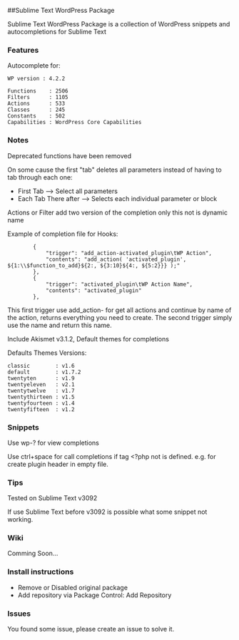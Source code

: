 ##Sublime Text WordPress Package

Sublime Text WordPress Package is a collection of WordPress snippets and autocompletions for Sublime Text

### Features

Autocomplete for:

    WP version : 4.2.2

    Functions    : 2506
    Filters      : 1105
    Actions      : 533
    Classes      : 245
    Constants    : 502
    Capabilities : WordPress Core Capabilities


### Notes

Deprecated functions have been removed

On some cause the first "tab" deletes all parameters instead of having to tab through each one:

- First Tab --> Select all parameters
- Each Tab There after --> Selects each individual parameter or block

Actions or Filter add two version of the completion only this not is dynamic name

Example of completion file for Hooks:
```
        {
            "trigger": "add_action-activated_plugin\tWP Action",
            "contents": "add_action( 'activated_plugin', ${1:\\$function_to_add}${2:, ${3:10}${4:, ${5:2}}} );"
        },
        {
            "trigger": "activated_plugin\tWP Action Name",
            "contents": "activated_plugin"
        },
```
This first trigger use add_action- for get all actions and continue by name of the action, returns everything you need to create.
The second trigger simply use the name and return this name.

Include Akismet v3.1.2, Default themes for completions

Defaults Themes Versions:

	classic        : v1.6
	default        : v1.7.2
	twentyten      : v1.9
	twentyeleven   : v2.1
	twentytwelve   : v1.7
	twentythirteen : v1.5
	twentyfourteen : v1.4
	twentyfifteen  : v1.2

### Snippets

Use wp-? for view completions

Use ctrl+space for call completions if tag <?php not is defined.
e.g. for create plugin header in empty file.

### Tips

Tested on Sublime Text v3092

If use Sublime Text before v3092 is possible what some snippet not working.

### Wiki

Comming Soon...


###  Install instructions

- Remove or Disabled original package
- Add repository via Package Control: Add Repository

### Issues

You found some issue, please create an issue to solve it.
